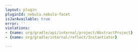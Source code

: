 ```yaml
---
layout: plugin
pluginId: nebula.nebula-facet
isJarAvailable: true
error: ''
violations:
- {name: org/gradle/api/internal/project/AbstractProject}
- {name: org/gradle/internal/reflect/Instantiator}

---
```

